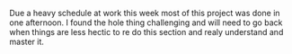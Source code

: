 Due a heavy schedule at work this week most of this project was done in one afternoon. I found the hole thing challenging and will need to go back  when things are less hectic to re do this section and realy understand and master it.
